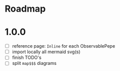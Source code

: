 # Roadmap

# 1.0.0

- [ ] reference page: `Inline` for each ObservablePepe
- [ ] import locally all mermaid svg(s)
- [ ] finish TODO's
- [ ] split `map$$$` diagrams

